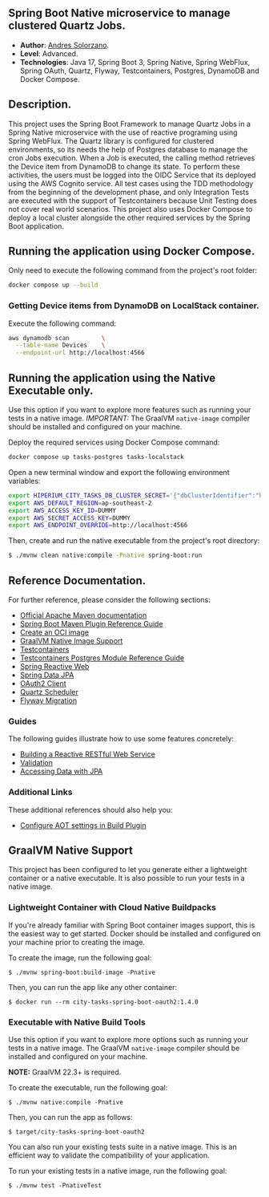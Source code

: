 
## Spring Boot Native microservice to manage clustered Quartz Jobs.

* **Author**: [Andres Solorzano](https://www.linkedin.com/in/aosolorzano/).
* **Level**: Advanced.
* **Technologies**: Java 17, Spring Boot 3, Spring Native, Spring WebFlux, Spring OAuth, Quartz, Flyway, Testcontainers, Postgres, DynamoDB and Docker Compose.


## Description.
This project uses the Spring Boot Framework to manage Quartz Jobs in a Spring Native microservice with the use of reactive programing using Spring WebFlux.
The Quartz library is configured for clustered environments, so its needs the help of Postgres database to manage the cron Jobs execution. 
When a Job is executed, the calling method retrieves the Device item from DynamoDB to change its state. 
To perform these activities, the users must be logged into the OIDC Service that its deployed using the AWS Cognito service.
All test cases using the TDD methodology from the beginning of the development phase, and only Integration Tests are executed with the support of Testcontainers because Unit Testing does not cover real world scenarios.
This project also uses Docker Compose to deploy a local cluster alongside the other required services by the Spring Boot application.

## Running the application using Docker Compose.
Only need to execute the following command from the project's root folder:
```bash
docker compose up --build
```

### Getting Device items from DynamoDB on LocalStack container.
Execute the following command:
```bash
aws dynamodb scan         \
  --table-name Devices    \
  --endpoint-url http://localhost:4566
```

## Running the application using the Native Executable only.
Use this option if you want to explore more features such as running your tests in a native image.
*IMPORTANT:* The GraalVM `native-image` compiler should be installed and configured on your machine.

Deploy the required services using Docker Compose command:
```bash
docker compose up tasks-postgres tasks-localstack
```

Open a new terminal window and export the following environment variables:
```bash
export HIPERIUM_CITY_TASKS_DB_CLUSTER_SECRET='{"dbClusterIdentifier":"hiperium-city-tasks-db-cluster","password":"postgres123","dbname":"HiperiumCityTasksDB","engine":"postgres","port":5432,"host":"localhost","username":"postgres"}'
export AWS_DEFAULT_REGION=ap-southeast-2
export AWS_ACCESS_KEY_ID=DUMMY
export AWS_SECRET_ACCESS_KEY=DUMMY
export AWS_ENDPOINT_OVERRIDE=http://localhost:4566
```

Then, create and run the native executable from the project's root directory:
```bash
$ ./mvnw clean native:compile -Pnative spring-boot:run
```

## Reference Documentation.
For further reference, please consider the following sections:

* [Official Apache Maven documentation](https://maven.apache.org/guides/index.html)
* [Spring Boot Maven Plugin Reference Guide](https://docs.spring.io/spring-boot/docs/3.0.6/maven-plugin/reference/html/)
* [Create an OCI image](https://docs.spring.io/spring-boot/docs/3.0.6/maven-plugin/reference/html/#build-image)
* [GraalVM Native Image Support](https://docs.spring.io/spring-boot/docs/3.0.6/reference/html/native-image.html#native-image)
* [Testcontainers](https://www.testcontainers.org/)
* [Testcontainers Postgres Module Reference Guide](https://www.testcontainers.org/modules/databases/postgres/)
* [Spring Reactive Web](https://docs.spring.io/spring-boot/docs/3.0.6/reference/htmlsingle/#web.reactive)
* [Spring Data JPA](https://docs.spring.io/spring-boot/docs/3.0.6/reference/htmlsingle/#data.sql.jpa-and-spring-data)
* [OAuth2 Client](https://docs.spring.io/spring-boot/docs/3.0.6/reference/htmlsingle/#web.security.oauth2.client)
* [Quartz Scheduler](https://docs.spring.io/spring-boot/docs/3.0.6/reference/htmlsingle/#io.quartz)
* [Flyway Migration](https://docs.spring.io/spring-boot/docs/3.0.6/reference/htmlsingle/#howto.data-initialization.migration-tool.flyway)

### Guides
The following guides illustrate how to use some features concretely:

* [Building a Reactive RESTful Web Service](https://spring.io/guides/gs/reactive-rest-service/)
* [Validation](https://spring.io/guides/gs/validating-form-input/)
* [Accessing Data with JPA](https://spring.io/guides/gs/accessing-data-jpa/)

### Additional Links
These additional references should also help you:

* [Configure AOT settings in Build Plugin](https://docs.spring.io/spring-boot/docs/3.0.6/maven-plugin/reference/htmlsingle/#aot)


## GraalVM Native Support
This project has been configured to let you generate either a lightweight container or a native executable.
It is also possible to run your tests in a native image.

### Lightweight Container with Cloud Native Buildpacks
If you're already familiar with Spring Boot container images support, this is the easiest way to get started.
Docker should be installed and configured on your machine prior to creating the image.

To create the image, run the following goal:

```
$ ./mvnw spring-boot:build-image -Pnative
```

Then, you can run the app like any other container:

```
$ docker run --rm city-tasks-spring-boot-oauth2:1.4.0
```

### Executable with Native Build Tools
Use this option if you want to explore more options such as running your tests in a native image.
The GraalVM `native-image` compiler should be installed and configured on your machine.

**NOTE:** GraalVM 22.3+ is required.

To create the executable, run the following goal:

```
$ ./mvnw native:compile -Pnative
```

Then, you can run the app as follows:
```
$ target/city-tasks-spring-boot-oauth2
```

You can also run your existing tests suite in a native image.
This is an efficient way to validate the compatibility of your application.

To run your existing tests in a native image, run the following goal:

```
$ ./mvnw test -PnativeTest
```
